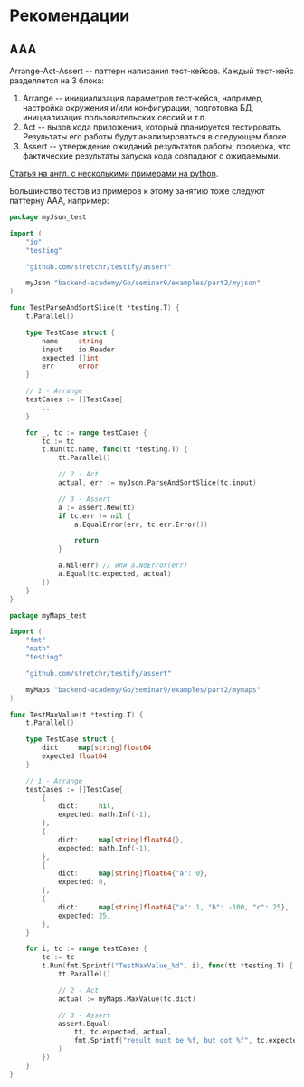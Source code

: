 

# Рекомендации

## AAA

Arrange-Act-Assert -- паттерн написания тест-кейсов. Каждый тест-кейс разделяется на 3 блока:

1. Arrange -- инициализация параметров тест-кейса, например, настройка окружения и/или конфигурации,
подготовка БД, инициализация пользовательских сессий и т.п.
2. Act -- вызов кода приложения, который планируется тестировать. Результаты его работы будут анализироваться
в следующем блоке.
3. Assert -- утверждение ожиданий результатов работы; проверка, что фактические результаты запуска кода совпадают с ожидаемыми.

[Статья на англ. с несколькими примерами на python](https://automationpanda.com/2020/07/07/arrange-act-assert-a-pattern-for-writing-good-tests/).

Большинство тестов из примеров к этому занятию тоже следуют паттерну AAA, например:

```go
package myJson_test

import (
    "io"
    "testing"

    "github.com/stretchr/testify/assert"

    myJson "backend-academy/Go/seminar9/examples/part2/myjson"
)

func TestParseAndSortSlice(t *testing.T) {
    t.Parallel()

    type TestCase struct {
        name     string
        input    io.Reader
        expected []int
        err      error
    }

    // 1 - Arrange
    testCases := []TestCase{
        ...
    }

    for _, tc := range testCases {
        tc := tc
        t.Run(tc.name, func(tt *testing.T) {
            tt.Parallel()

            // 2 - Act
            actual, err := myJson.ParseAndSortSlice(tc.input)

            // 3 - Assert
            a := assert.New(tt)
            if tc.err != nil {
                a.EqualError(err, tc.err.Error())

                return
            }

            a.Nil(err) // или a.NoError(err)
            a.Equal(tc.expected, actual)
        })
    }
}
```

```go
package myMaps_test

import (
    "fmt"
    "math"
    "testing"

    "github.com/stretchr/testify/assert"

    myMaps "backend-academy/Go/seminar9/examples/part2/mymaps"
)

func TestMaxValue(t *testing.T) {
    t.Parallel()

    type TestCase struct {
        dict     map[string]float64
        expected float64
    }

    // 1 - Arrange
    testCases := []TestCase{
        {
            dict:     nil,
            expected: math.Inf(-1),
        },
        {
            dict:     map[string]float64{},
            expected: math.Inf(-1),
        },
        {
            dict:     map[string]float64{"a": 0},
            expected: 0,
        },
        {
            dict:     map[string]float64{"a": 1, "b": -100, "c": 25},
            expected: 25,
        },
    }

    for i, tc := range testCases {
        tc := tc
        t.Run(fmt.Sprintf("TestMaxValue_%d", i), func(tt *testing.T) {
            tt.Parallel()

            // 2 - Act
            actual := myMaps.MaxValue(tc.dict)

            // 3 - Assert
            assert.Equal(
                tt, tc.expected, actual,
                fmt.Sprintf("result must be %f, but got %f", tc.expected, actual),
            )
        })
    }
}
```
